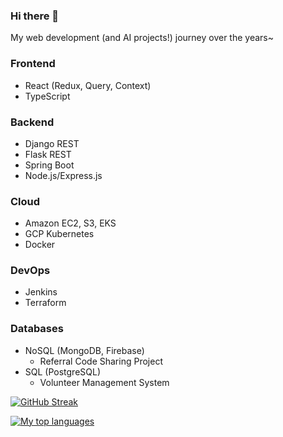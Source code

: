 ### Hi there 👋

My web development (and AI projects!) journey over the years~ 

### Frontend
- React (Redux, Query, Context)
- TypeScript

### Backend
- Django REST
- Flask REST
- Spring Boot
- Node.js/Express.js

### Cloud
- Amazon EC2, S3, EKS
- GCP Kubernetes
- Docker

### DevOps
- Jenkins
- Terraform
  
### Databases
- NoSQL (MongoDB, Firebase)
  - Referral Code Sharing Project
- SQL (PostgreSQL)
  - Volunteer Management System

[![GitHub Streak](https://github-readme-streak-stats.herokuapp.com/?user=neozhixuan&theme=blue-green)](https://git.io/streak-stats)

[![My top languages](https://github-readme-stats.vercel.app/api/top-langs/?username=neozhixuan&theme=blue-green)](https://github.com/anuraghazra/github-readme-stats) 
